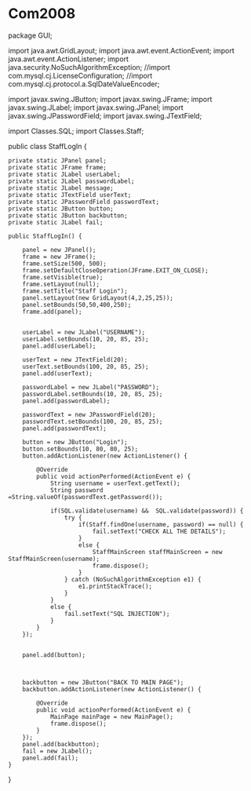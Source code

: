 # Com2008
package GUI;

import java.awt.GridLayout;
import java.awt.event.ActionEvent;
import java.awt.event.ActionListener;
import java.security.NoSuchAlgorithmException;
//import com.mysql.cj.LicenseConfiguration;
//import com.mysql.cj.protocol.a.SqlDateValueEncoder;

import javax.swing.JButton;
import javax.swing.JFrame;
import javax.swing.JLabel;
import javax.swing.JPanel;
import javax.swing.JPasswordField;
import javax.swing.JTextField;



import Classes.SQL;
import Classes.Staff;

public class StaffLogIn {
	
	private static JPanel panel;
	private static JFrame frame;
	private static JLabel userLabel;
	private static JLabel passwordLabel;
	private static JLabel message;
	private static JTextField userText;
	private static JPasswordField passwordText;
	private static JButton button;
	private static JButton backbutton;
	private static JLabel fail;
	
	public StaffLogIn() {
		
		panel = new JPanel();
		frame = new JFrame();
		frame.setSize(500, 500);
		frame.setDefaultCloseOperation(JFrame.EXIT_ON_CLOSE);
		frame.setVisible(true);
		frame.setLayout(null);
		frame.setTitle("Staff Login");
		panel.setLayout(new GridLayout(4,2,25,25));
		panel.setBounds(50,50,400,250);
		frame.add(panel);
		
		
		userLabel = new JLabel("USERNAME");
		userLabel.setBounds(10, 20, 85, 25);
		panel.add(userLabel);
		
		userText = new JTextField(20);
		userText.setBounds(100, 20, 85, 25);
		panel.add(userText);
		
		passwordLabel = new JLabel("PASSWORD");
		passwordLabel.setBounds(10, 20, 85, 25);
		panel.add(passwordLabel);
		
		passwordText = new JPasswordField(20);
		passwordText.setBounds(100, 20, 85, 25);
		panel.add(passwordText);
		
		button = new JButton("Login");
		button.setBounds(10, 80, 80, 25);
		button.addActionListener(new ActionListener() {

			@Override
			public void actionPerformed(ActionEvent e) {
				String username = userText.getText();
				String password =String.valueOf(passwordText.getPassword());
				
				if(SQL.validate(username) &&  SQL.validate(password)) {
					try {
						if(Staff.findOne(username, password) == null) {
							fail.setText("CHECK ALL THE DETAILS");	
						}
						else {
							StaffMainScreen staffMainScreen = new StaffMainScreen(username);
							frame.dispose();
						}
					} catch (NoSuchAlgorithmException e1) {
						e1.printStackTrace();
					}	
				}
				else {
					fail.setText("SQL INJECTION");	
				}
			}
		});
		
		
		panel.add(button);

		
		
		backbutton = new JButton("BACK TO MAIN PAGE");
		backbutton.addActionListener(new ActionListener() {
			
			@Override
			public void actionPerformed(ActionEvent e) {
				MainPage mainPage = new MainPage();
				frame.dispose();
			}
		});
		panel.add(backbutton);
		fail = new JLabel();
		panel.add(fail);
	}
}
